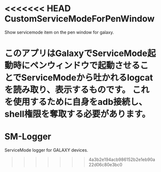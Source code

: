 <<<<<<< HEAD
CustomServiceModeForPenWindow
==============================

Show servicemode item on the pen window for galaxy.

このアプリはGalaxyでServiceMode起動時にペンウィンドウで起動させることでServiceModeから吐かれるlogcatを読み取り、表示するものです。
これを使用するために自身をadb接続し、shell権限を奪取する必要があります。
=======
SM-Logger
=========

ServiceMode logger for GALAXY devices.
>>>>>>> 4a3b2e194acb986152b2e1eb90a22d06c80e3bc0
